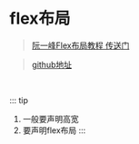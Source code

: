 # flex布局
> [阮一峰Flex布局教程 传送门](http://www.ruanyifeng.com/blog/2015/07/flex-grammar.html?^%$)

> [github地址](https://github.com/Coffcer/flex-layout)

<br/>

::: tip
 1.  一般要声明高宽
 2.  要声明flex布局
:::

<br/>
<br/>
<br/>

<!-- ![flex](../flex.png) -->